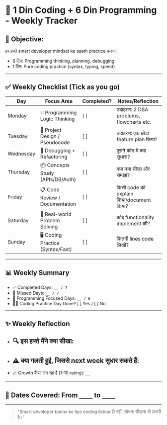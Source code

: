 # 🧠 1 Din Coding + 6 Din Programming - Weekly Tracker

## 🌟 Objective:
हर हफ्ते smart developer mindset ke saath practice करना:  
- 6 दिन: Programming thinking, planning, debugging  
- 1 दिन: Pure coding practice (syntax, typing, speed)

---

## ✅ Weekly Checklist (Tick as you go)

| Day       | Focus Area                        | Completed? | Notes/Reflection                          |
|-----------|-----------------------------------|------------|-------------------------------------------|
| Monday    | 💡 Programming Logic Thinking      | [ ]        | उदाहरण: 2 DSA problems, flowcharts etc.   |
| Tuesday   | 🧱 Project Design / Pseudocode     | [ ]        | उदाहरण: एक छोटा feature plan किया?       |
| Wednesday | 🔄 Debugging + Refactoring         | [ ]        | पुराने कोड में क्या सुधारा?                |
| Thursday  | 📦 Concepts Study (APIs/DB/Auth)  | [ ]        | क्या नया सीखा और समझा?                    |
| Friday    | 📋 Code Review / Documentation     | [ ]        | किसी code को explain किया/document किया?  |
| Saturday  | 🎯 Real-world Problem Solving      | [ ]        | कोई functionality implement की?          |
| Sunday    | 🖥️ Coding Practice (Syntax/Fast)  | [ ]        | कितनी lines code लिखी?                    |

---

## 📊 Weekly Summary

- ✅ Completed Days: `__ / 7`
- 🔁 Missed Days: `__ / 7`
- 🧠 Programming Focused Days: `__ / 6`
- 🧑‍💻 Coding Practice Day Done? [ ] Yes / [ ] No

---

## ✨ Weekly Reflection

- 🔍 इस हफ्ते मैंने क्या सीखा:
  - 

- ⚠️ क्या गलती हुई, जिससे next week सुधार सकते हैं:
  - 

- 📈 Growth कैसा लग रहा है (1-10 rating): `__`

---

## 📅 Dates Covered: From `____` to `____`

---

> "Smart developer banne ke liye coding likhna ही नहीं, सोचना सीखना भी ज़रूरी है।"

